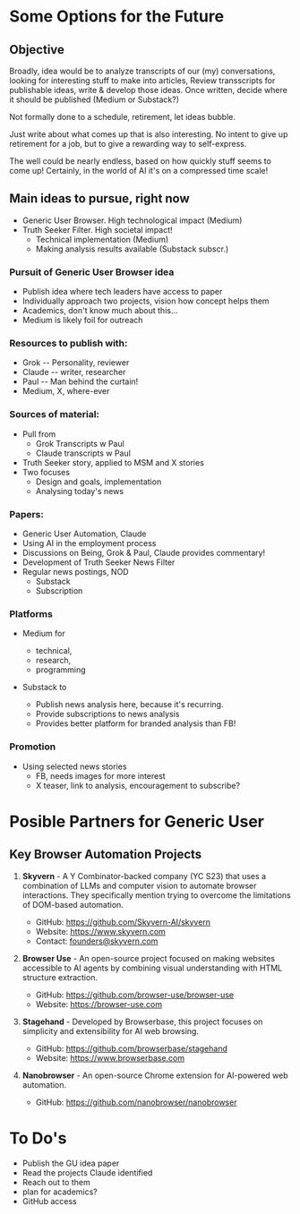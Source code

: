 # Some Options for the Future

## Objective
Broadly, idea would be to analyze transcripts
of our (my) conversations, looking for 
interesting stuff to make into articles, 
Review 
transscripts for publishable ideas, write & develop
those ideas. Once written, decide where it should
be published (Medium or Substack?)

Not formally done to a schedule, 
retirement, let ideas bubble.

Just write about what comes up that is also 
interesting. No intent to give up retirement
for a job, but to give a rewarding way to 
self-express.

The well could be nearly endless, based on how 
quickly stuff seems to come up! Certainly, in the
world of AI it's on a compressed time scale!

## Main ideas to pursue, right now
- Generic User Browser. High technological 
  impact (Medium)
- Truth Seeker Filter. High societal impact!
  - Technical implementation (Medium)
  - Making analysis results available (Substack subscr.)

### Pursuit of Generic User Browser idea
- Publish idea where tech leaders have access to paper
- Individually approach two projects, vision how 
  concept helps them
- Academics, don't know much about this...
- Medium is likely foil for outreach

### Resources to publish with:
- Grok -- Personality, reviewer
- Claude -- writer, researcher
- Paul -- Man behind the curtain!
- Medium, X, where-ever

### Sources of material:
- Pull from
  - Grok Transcripts w Paul
  - Claude transcripts w Paul
- Truth Seeker story, applied to MSM and X stories
- Two focuses
  - Design and goals, implementation
  - Analysing today's news

### Papers:
- Generic User Automation, Claude
- Using AI in the employment process
- Discussions on Being, Grok & Paul, 
  Claude provides commentary!
- Development of Truth Seeker News Filter
- Regular news postings, NOD
  + Substack
  + Subscription

### Platforms
- Medium for
  - technical, 
  - research, 
  - programming
  
- Substack to
  - Publish news analysis here, because it's recurring.
  - Provide subscriptions to news analysis
  - Provides better platform for branded analysis
    than FB!

### Promotion
- Using selected news stories
  - FB, needs images for more interest
  - X teaser, link to analysis, encouragement to subscribe?

# Posible Partners for Generic User
## Key Browser Automation Projects

1. **Skyvern** - A Y Combinator-backed company (YC S23) that uses a combination of LLMs and computer vision to automate browser interactions. They specifically mention trying to overcome the limitations of DOM-based automation.

   - GitHub: https://github.com/Skyvern-AI/skyvern
   - Website: https://www.skyvern.com
   - Contact: founders@skyvern.com

2. **Browser Use** - An open-source project focused on making websites accessible to AI agents by combining visual understanding with HTML structure extraction.

   - GitHub: https://github.com/browser-use/browser-use
   - Website: https://browser-use.com

3. **Stagehand** - Developed by Browserbase, this project focuses on simplicity and extensibility for AI web browsing.

   - GitHub: https://github.com/browserbase/stagehand
   - Website: https://www.browserbase.com

4. **Nanobrowser** - An open-source Chrome extension for AI-powered web automation.

   - GitHub: https://github.com/nanobrowser/nanobrowser


# To Do's
- Publish the GU idea paper
- Read the projects Claude identified
- Reach out to them
- plan for academics?
- GitHub access

